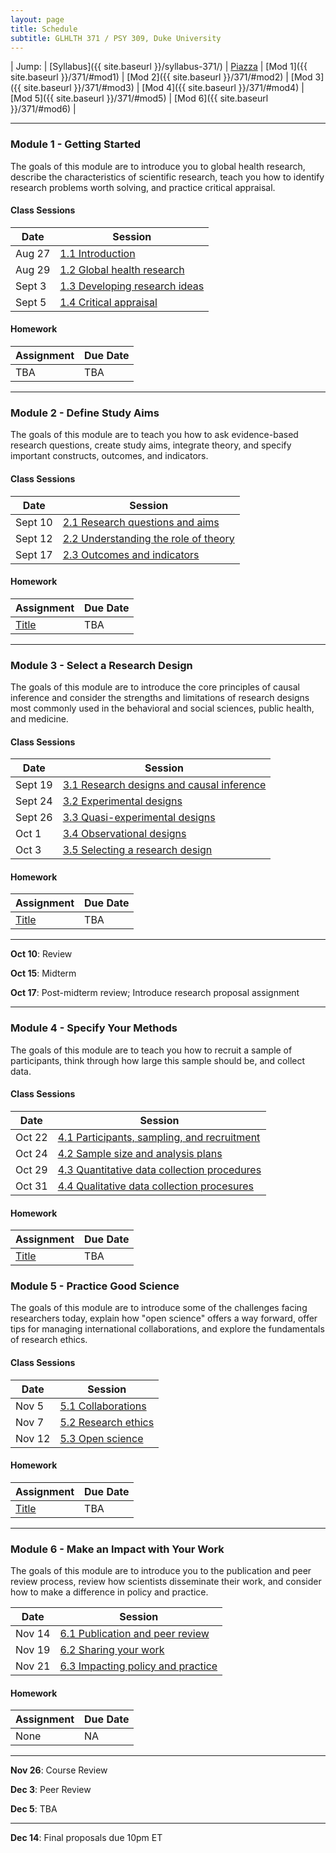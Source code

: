 ```yaml
---
layout: page
title: Schedule 
subtitle: GLHLTH 371 / PSY 309, Duke University
---
```


| Jump: | [Syllabus]({{ site.baseurl }}/syllabus-371/) | [Piazza](piazza.com/duke/fall2019/glhlth371psy309/home) | [Mod 1]({{ site.baseurl }}/371/#mod1) | [Mod 2]({{ site.baseurl }}/371/#mod2) | [Mod 3]({{ site.baseurl }}/371/#mod3) | [Mod 4]({{ site.baseurl }}/371/#mod4) | [Mod 5]({{ site.baseurl }}/371/#mod5) | [Mod 6]({{ site.baseurl }}/371/#mod6) | 

* * *

### <a name="mod1"></a> Module 1 - Getting Started

The goals of this module are to introduce you to global health research, describe the characteristics of scientific research, teach you how to identify research problems worth solving, and practice critical appraisal.

#### Class Sessions

| Date    | Session             | 
|---------|---------------------|
| Aug 27  | [1.1 Introduction]() |
| Aug 29  | [1.2 Global health research]() |
| Sept 3  | [1.3 Developing research ideas]() |
| Sept 5  | [1.4 Critical appraisal]() |

<p></p>

#### Homework

| Assignment                    | Due Date |
|-------------------------------|----------|
| TBA                           | TBA      |

* * *

### <a name="mod2"></a> Module 2 - Define Study Aims

The goals of this module are to teach you how to ask evidence-based research questions, create study aims, integrate theory, and specify important constructs, outcomes, and indicators.

#### Class Sessions

| Date    | Session             | 
|---------|---------------------|
| Sept 10  | [2.1 Research questions and aims]() |
| Sept 12  | [2.2 Understanding the role of theory]() |
| Sept 17  | [2.3 Outcomes and indicators]() |

<p></p>

#### Homework

| Assignment                    | Due Date |
|-------------------------------|----------|
| [Title]()  | TBA |

* * *

### <a name="mod3"></a> Module 3 - Select a Research Design

The goals of this module are to introduce the core principles of causal inference and consider the strengths and limitations of research designs most commonly used in the behavioral and social sciences, public health, and medicine.

#### Class Sessions

| Date    | Session             | 
|---------|---------------------|
| Sept 19 | [3.1 Research designs and causal inference]() |
| Sept 24  | [3.2 Experimental designs]() |
| Sept 26  | [3.3 Quasi-experimental designs]() |
| Oct 1  | [3.4 Observational designs]() |
| Oct 3  | [3.5 Selecting a research design]() |

<p></p>

#### Homework

| Assignment                    | Due Date |
|-------------------------------|----------|
| [Title]()  | TBA |

* * *

**Oct 10**: Review

**Oct 15**: Midterm

**Oct 17**: Post-midterm review;  Introduce research proposal assignment

* * *

### <a name="mod4"></a> Module 4 - Specify Your Methods

The goals of this module are to teach you how to recruit a sample of participants, think through how large this sample should be, and collect data.  

#### Class Sessions

| Date    | Session             | 
|---------|---------------------|
| Oct 22  | [4.1 Participants, sampling, and recruitment]() |
| Oct 24  | [4.2 Sample size and analysis plans]() |
| Oct 29  | [4.3 Quantitative data collection procedures]() |
| Oct 31  | [4.4 Qualitative data collection procesures]() |

<p></p>

#### Homework

| Assignment                    | Due Date |
|-------------------------------|----------|
| [Title]()  | TBA |


### <a name="mod5"></a> Module 5 - Practice Good Science

The goals of this module are to introduce some of the challenges facing researchers today, explain how "open science" offers a way forward, offer tips for managing international collaborations, and explore the fundamentals of research ethics.

#### Class Sessions

| Date    | Session             | 
|---------|---------------------|
| Nov 5  | [5.1 Collaborations]() |
| Nov 7  | [5.2 Research ethics]() |
| Nov 12  | [5.3 Open science]() |

#### Homework

| Assignment                    | Due Date |
|-------------------------------|----------|
| [Title]()  | TBA |

* * *

### <a name="mod6"></a> Module 6 - Make an Impact with Your Work

The goals of this module are to introduce you to the publication and peer review process, review how scientists disseminate their work, and consider how to make a difference in policy and practice.

| Date    | Session             | 
|---------|---------------------|
| Nov 14  | [6.1 Publication and peer review]() |
| Nov 19  | [6.2 Sharing your work]() |
| Nov 21  | [6.3 Impacting policy and practice]() |

<p></p>

#### Homework

| Assignment                    | Due Date |
|-------------------------------|----------|
| None  | NA |

* * *

**Nov 26**: Course Review

**Dec 3**: Peer Review

**Dec 5**: TBA

* * *

**Dec 14**: Final proposals due 10pm ET